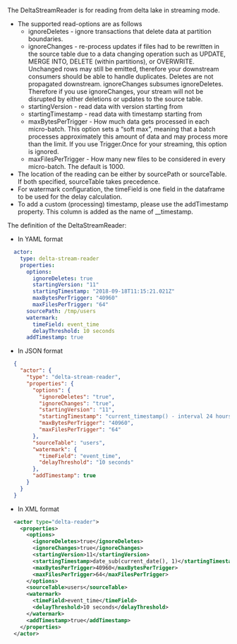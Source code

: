 The DeltaStreamReader is for reading from delta lake in streaming mode.

- The supported read-options are as follows
    - ignoreDeletes - ignore transactions that delete data at partition boundaries. 
    - ignoreChanges - re-process updates if files had to be rewritten in the source table due to a data changing operation such as UPDATE, MERGE INTO, DELETE (within partitions), or OVERWRITE. Unchanged rows may still be emitted, therefore your downstream consumers should be able to handle duplicates. Deletes are not propagated downstream. ignoreChanges subsumes ignoreDeletes. Therefore if you use ignoreChanges, your stream will not be disrupted by either deletions or updates to the source table.
    - startingVersion - read data with version starting from
    - startingTimestamp - read data with timestamp starting from
    - maxBytesPerTrigger - How much data gets processed in each micro-batch. This option sets a “soft max”, meaning that a batch processes approximately this amount of data and may process more than the limit. If you use Trigger.Once for your streaming, this option is ignored.
    - maxFilesPerTrigger - How many new files to be considered in every micro-batch. The default is 1000.
- The location of the reading can be either by sourcePath or sourceTable. If both specified, sourceTable takes precedence.
- For watermark configuration, the timeField is one field in the dataframe to be used for the delay calculation.
- To add a custom (processing) timestamp, please use the addTimestamp property. This column is added as the name of __timestamp.

The definition of the DeltaStreamReader:

- In YAML format
```yaml
  actor:
    type: delta-stream-reader
    properties:
      options:
        ignoreDeletes: true
        startingVersion: "11"
        startingTimestamp: "2018-09-18T11:15:21.021Z"
        maxBytesPerTrigger: "40960"
        maxFilesPerTrigger: "64"
      sourcePath: /tmp/users
      watermark:
        timeField: event_time
        delayThreshold: 10 seconds
      addTimestamp: true
```
- In JSON format
```json
  {
    "actor": {
      "type": "delta-stream-reader",
      "properties": {
        "options": {
          "ignoreDeletes": "true",
          "ignoreChanges": "true",
          "startingVersion": "11",
          "startingTimestamp": "current_timestamp() - interval 24 hours",
          "maxBytesPerTrigger": "40960",
          "maxFilesPerTrigger": "64"
        },
        "sourceTable": "users",
        "watermark": {
          "timeField": "event_time",
          "delayThreshold": "10 seconds"
        },
        "addTimestamp": true
      }
    }
  }
```
- In XML format
```xml
  <actor type="delta-reader">
    <properties>
      <options>
        <ignoreDeletes>true</ignoreDeletes>
        <ignoreChanges>true</ignoreChanges>
        <startingVersion>11</startingVersion>
        <startingTimestamp>date_sub(current_date(), 1)</startingTimestamp>
        <maxBytesPerTrigger>40960</maxBytesPerTrigger>
        <maxFilesPerTrigger>64</maxFilesPerTrigger>
      </options>
      <sourceTable>users</sourceTable>
      <watermark>
        <timeField>event_time</timeField>
        <delayThreshold>10 seconds</delayThreshold>
      </watermark>
      <addTimestamp>true</addTimestamp>
    </properties>
  </actor>
```
